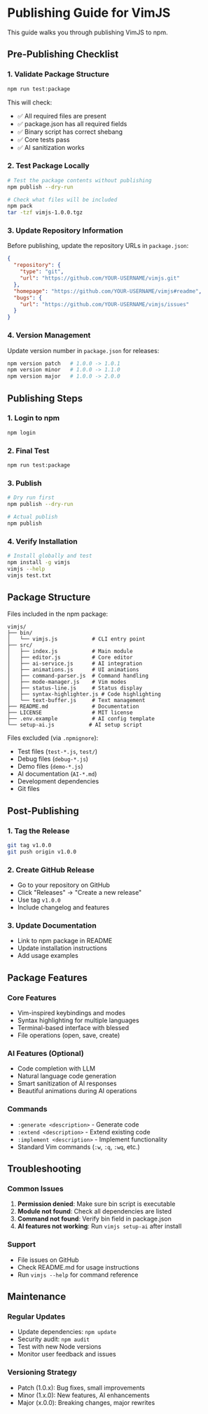 # Publishing Guide for VimJS

This guide walks you through publishing VimJS to npm.

## Pre-Publishing Checklist

### 1. Validate Package Structure
```bash
npm run test:package
```

This will check:
- ✅ All required files are present
- ✅ package.json has all required fields
- ✅ Binary script has correct shebang
- ✅ Core tests pass
- ✅ AI sanitization works

### 2. Test Package Locally
```bash
# Test the package contents without publishing
npm publish --dry-run

# Check what files will be included
npm pack
tar -tzf vimjs-1.0.0.tgz
```

### 3. Update Repository Information
Before publishing, update the repository URLs in `package.json`:
```json
{
  "repository": {
    "type": "git",
    "url": "https://github.com/YOUR-USERNAME/vimjs.git"
  },
  "homepage": "https://github.com/YOUR-USERNAME/vimjs#readme",
  "bugs": {
    "url": "https://github.com/YOUR-USERNAME/vimjs/issues"
  }
}
```

### 4. Version Management
Update version number in `package.json` for releases:
```bash
npm version patch   # 1.0.0 -> 1.0.1
npm version minor   # 1.0.0 -> 1.1.0  
npm version major   # 1.0.0 -> 2.0.0
```

## Publishing Steps

### 1. Login to npm
```bash
npm login
```

### 2. Final Test
```bash
npm run test:package
```

### 3. Publish
```bash
# Dry run first
npm publish --dry-run

# Actual publish
npm publish
```

### 4. Verify Installation
```bash
# Install globally and test
npm install -g vimjs
vimjs --help
vimjs test.txt
```

## Package Structure

Files included in the npm package:
```
vimjs/
├── bin/
│   └── vimjs.js           # CLI entry point
├── src/
│   ├── index.js           # Main module
│   ├── editor.js          # Core editor
│   ├── ai-service.js      # AI integration
│   ├── animations.js      # UI animations
│   ├── command-parser.js  # Command handling
│   ├── mode-manager.js    # Vim modes
│   ├── status-line.js     # Status display
│   ├── syntax-highlighter.js # Code highlighting
│   └── text-buffer.js     # Text management
├── README.md              # Documentation
├── LICENSE                # MIT license
├── .env.example           # AI config template
└── setup-ai.js           # AI setup script
```

Files excluded (via `.npmignore`):
- Test files (`test-*.js`, `test/`)
- Debug files (`debug-*.js`)
- Demo files (`demo-*.js`)
- AI documentation (`AI-*.md`)
- Development dependencies
- Git files

## Post-Publishing

### 1. Tag the Release
```bash
git tag v1.0.0
git push origin v1.0.0
```

### 2. Create GitHub Release
- Go to your repository on GitHub
- Click "Releases" → "Create a new release"
- Use tag `v1.0.0`
- Include changelog and features

### 3. Update Documentation
- Link to npm package in README
- Update installation instructions
- Add usage examples

## Package Features

### Core Features
- Vim-inspired keybindings and modes
- Syntax highlighting for multiple languages
- Terminal-based interface with blessed
- File operations (open, save, create)

### AI Features (Optional)
- Code completion with LLM
- Natural language code generation
- Smart sanitization of AI responses
- Beautiful animations during AI operations

### Commands
- `:generate <description>` - Generate code
- `:extend <description>` - Extend existing code
- `:implement <description>` - Implement functionality
- Standard Vim commands (`:w`, `:q`, `:wq`, etc.)

## Troubleshooting

### Common Issues
1. **Permission denied**: Make sure bin script is executable
2. **Module not found**: Check all dependencies are listed
3. **Command not found**: Verify bin field in package.json
4. **AI features not working**: Run `vimjs setup-ai` after install

### Support
- File issues on GitHub
- Check README.md for usage instructions
- Run `vimjs --help` for command reference

## Maintenance

### Regular Updates
- Update dependencies: `npm update`
- Security audit: `npm audit`
- Test with new Node versions
- Monitor user feedback and issues

### Versioning Strategy
- Patch (1.0.x): Bug fixes, small improvements
- Minor (1.x.0): New features, AI enhancements
- Major (x.0.0): Breaking changes, major rewrites

